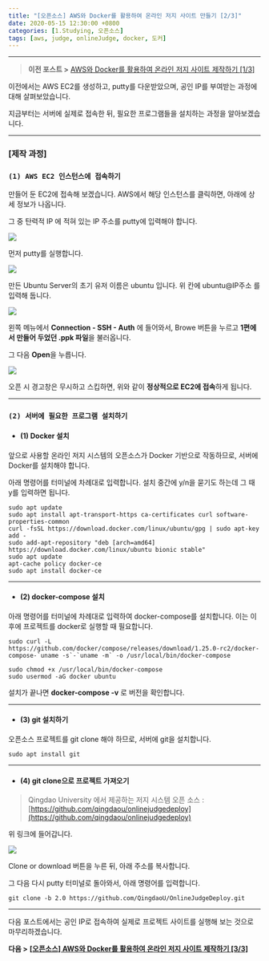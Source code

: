 ```yaml
---
title: "[오픈소스] AWS와 Docker를 활용하여 온라인 저지 사이트 만들기 [2/3]"
date: 2020-05-15 12:30:00 +0800
categories: [1.Studying, 오픈소스]
tags: [aws, judge, onlineJudge, docker, 도커]
---
```




------



> **이전 포스트 >** [AWS와 Docker를 활용하여 온라인 저지 사이트 제작하기 [1/3]](https://chanhuiseok.github.io/posts/open-1/)

이전에서는 AWS EC2를 생성하고, putty를 다운받았으며, 공인 IP를 부여받는 과정에 대해 살펴보았습니다.

지금부터는 서버에 실제로 접속한 뒤, 필요한 프로그램들을 설치하는 과정을 알아보겠습니다.

------

### **[제작 과정]**

### **`(1) AWS EC2 인스턴스에 접속하기`**

만들어 둔 EC2에 접속해 보겠습니다. AWS에서 해당 인스턴스를 클릭하면, 아래에 상세 정보가 나옵니다.

그 중 탄력적 IP 에 적혀 있는 IP 주소를 putty에 입력해야 합니다.

![](https://i.imgur.com/UJ1c4pZ.png)

먼저 putty를 실행합니다.

![](https://i.imgur.com/Wh85lOC.png)

만든 Ubuntu Server의 초기 유저 이름은 ubuntu 입니다. 위 칸에 ubuntu@IP주소 를 입력해 둡니다.

![](https://i.imgur.com/04ZO1iE.png)

왼쪽 메뉴에서 **Connection - SSH - Auth** 에 들어와서, Browe 버튼을 누르고 **1편에서 만들어 두었던 .ppk 파일**을 불러옵니다.

그 다음 **Open**을 누릅니다.



![](https://i.imgur.com/jYodJOS.png)

오픈 시 경고창은 무시하고 스킵하면, 위와 같이 **정상적으로 EC2에 접속**하게 됩니다.

------

### **`(2) 서버에 필요한 프로그램 설치하기`**

* #### **(1) Docker 설치**

앞으로 사용할 온라인 저지 시스템의 오픈소스가 Docker 기반으로 작동하므로, 서버에 Docker를 설치해야 합니다.

아래 명령어를 터미널에 차례대로 입력합니다. 설치 중간에 y/n을 묻기도 하는데 그 때 y를 입력하면 됩니다.

```shell
sudo apt update
sudo apt install apt-transport-https ca-certificates curl software-properties-common
curl -fsSL https://download.docker.com/linux/ubuntu/gpg | sudo apt-key add -
sudo add-apt-repository "deb [arch=amd64] https://download.docker.com/linux/ubuntu bionic stable"
sudo apt update
apt-cache policy docker-ce
sudo apt install docker-ce
```

------

* #### **(2) docker-compose 설치**

아래 명령어를 터미널에 차례대로 입력하여 docker-compose를 설치합니다. 이는 이후에 프로젝트를 docker로 실행할 때 필요합니다.

```shell
sudo curl -L https://github.com/docker/compose/releases/download/1.25.0-rc2/docker-compose-`uname -s`-`uname -m` -o /usr/local/bin/docker-compose

sudo chmod +x /usr/local/bin/docker-compose
sudo usermod -aG docker ubuntu
```

설치가 끝나면 **docker-compose -v** 로 버전을 확인합니다.

------

* #### **(3) git 설치하기**

오픈소스 프로젝트를 git clone 해야 하므로, 서버에 git을 설치합니다.

```shell
sudo apt install git
```

------

* #### **(4) git clone으로 프로젝트 가져오기**

> Qingdao University 에서 제공하는 저지 시스템 오픈 소스 : [https://github.com/qingdaou/onlinejudgedeploy](https://github.com/qingdaou/onlinejudgedeploy)

위 링크에 들어갑니다.

![](https://i.imgur.com/A8VUp4x.png)

Clone or download 버튼을 누른 뒤, 아래 주소를 복사합니다.

그 다음 다시 putty 터미널로 돌아와서, 아래 명령어를 입력합니다.

```shell
git clone -b 2.0 https://github.com/QingdaoU/OnlineJudgeDeploy.git
```

------



다음 포스트에서는 공인 IP로 접속하여 실제로 프로젝트 사이트를 실행해 보는 것으로 마무리하겠습니다.

**다음 >** [**[오픈소스] AWS와 Docker를 활용하여 온라인 저지 사이트 제작하기 [3/3]**](https://chanhuiseok.github.io/posts/open-3/)